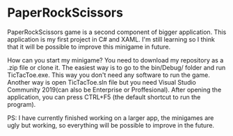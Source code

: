 # PaperRockScissors

PaperRockScissors game is a second component of bigger application.
This application is my first project in C# and XAML. I'm still learning so I think that it will be possible to improve this minigame in future.

How can you start my minigame?
You need to download my repository as a .zip file or clone it. 
The easiest way is to go to the bin/Debug/ folder and run TicTacToe.exe. This way you don't need any software to run the game.
Another way is open TicTacToe.sln file but you need Visual Studio Community 2019(can also be Enterprise or Proffesional). 
After opening the application, you can press CTRL+F5 (the default shortcut to run the program).

PS:
I have currently finished working on a larger app, the minigames are ugly but working, so everything will be possible to improve in the future.
